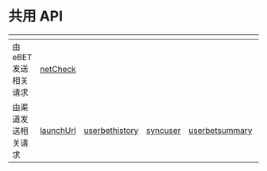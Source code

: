 # 共用 API

<table data-card-size="large" data-view="cards" data-full-width="false"><thead><tr><th></th><th></th><th></th><th></th><th></th><th></th><th></th><th></th><th></th><th></th><th></th><th></th><th></th><th></th><th></th><th></th><th></th><th></th><th></th><th></th></tr></thead><tbody><tr><td>由eBET发送相关请求</td><td><a href="common/ebet-post/netcheck.md">netCheck</a></td><td></td><td></td><td></td><td></td><td></td><td></td><td></td><td></td><td></td><td></td><td></td><td></td><td></td><td></td><td></td><td></td><td></td><td></td></tr><tr><td>由渠道发送相关请求</td><td><a href="common/channel-post/launchurl.md">launchUrl</a></td><td><a href="common/channel-post/userbethistory.md">userbethistory</a></td><td><a href="common/channel-post/syncuser.md">syncuser</a></td><td><a href="common/channel-post/userbetsummary.md">userbetsummary</a></td><td><a href="common/channel-post/totaluserbetsummary.md">totaluserbetsummary</a></td><td><a href="common/channel-post/usertransaction.md">usertransaction</a></td><td><a href="common/channel-post/userinfo.md">userinfo</a></td><td><a href="common/channel-post/userbettracer.md">userBetTracer</a></td><td><a href="common/channel-post/getbetlimit.md">getbetlimit</a></td><td><a href="common/channel-post/updatebetlimit.md">updatebetlimit</a></td><td><a href="common/channel-post/updatebatchbetlimit.md">updateBatchBetlimit</a></td><td><a href="common/channel-post/getcurrentluzhu.md">getcurrentluzhu</a></td><td>getbootsluzhu</td><td><a href="common/channel-post/getroomlist.md">getroomlist</a></td><td><a href="common/channel-post/slotgamelist.md">slotgamelist</a></td><td><a href="common/channel-post/loginslot.md">loginslot</a></td><td><a href="common/channel-post/logintablegame.md">loginTableGame</a></td><td><a href="common/channel-post/logout.md">logout</a></td><td><a href="common/channel-post/callback.md">callback</a></td></tr></tbody></table>
